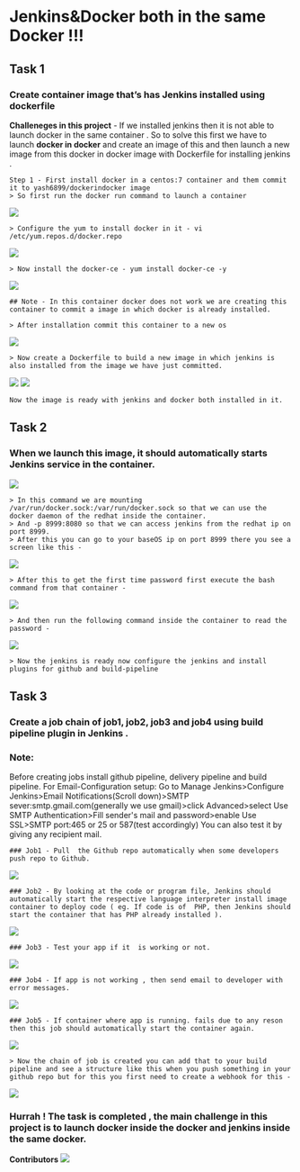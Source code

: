 # Jenkins&Docker both in the same Docker !!!

## Task 1 
### Create container image that’s has Jenkins installed  using dockerfile
**Challeneges in this project** - If we installed jenkins then it is not able to launch docker in the same container . 
So to solve this first we have to launch **docker in docker** and create an image of this and then launch a new image from this docker in docker image with Dockerfile for installing jenkins .
```
Step 1 - First install docker in a centos:7 container and them commit it to yash6899/dockerindocker image
> So first run the docker run command to launch a container
```
![](ss/1.jpg)
```
> Configure the yum to install docker in it - vi /etc/yum.repos.d/docker.repo
```
![](ss/2.jpg)
```
> Now install the docker-ce - yum install docker-ce -y
```
![](ss/3.jpg)
```
## Note - In this container docker does not work we are creating this container to commit a image in which docker is already installed.
```
```
> After installation commit this container to a new os
```
![](ss/4.jpg)
```
> Now create a Dockerfile to build a new image in which jenkins is also installed from the image we have just committed.
```
![](ss/5.jpg)
![](ss/6.jpg)
```
Now the image is ready with jenkins and docker both installed in it.
```

## Task 2
### When we launch this image, it should automatically starts Jenkins service in the container.

![](ss/7.jpg)
```
> In this command we are mounting /var/run/docker.sock:/var/run/docker.sock so that we can use the docker daemon of the redhat inside the container.
> And -p 8999:8080 so that we can access jenkins from the redhat ip on port 8999.
> After this you can go to your baseOS ip on port 8999 there you see a screen like this - 
```
![](ss/8.jpg)
```
> After this to get the first time password first execute the bash command from that container - 
```
![](ss/9.jpg)
```
> And then run the following command inside the container to read the password - 
```
![](ss/10.jpg)
```
> Now the jenkins is ready now configure the jenkins and install plugins for github and build-pipeline
```

## Task 3
### Create a job chain of job1, job2, job3 and  job4 using build pipeline plugin in Jenkins .
### Note: 
Before creating jobs install github pipeline, delivery pipeline and build pipeline.
For Email-Configuration setup:
Go to Manage Jenkins>Configure Jenkins>Email Notifications(Scroll down)>SMTP sever:smtp.gmail.com(generally we use gmail)>click Advanced>select Use SMTP Authentication>Fill sender's mail and password>enable Use SSL>SMTP port:465 or 25 or 587(test accordingly)
You can also test it by giving any recipient mail.
```
### Job1 - Pull  the Github repo automatically when some developers push repo to Github.
```
![](ss/11.jpg)
```
### Job2 - By looking at the code or program file, Jenkins should automatically start the respective language interpreter install image container to deploy code ( eg. If code is of  PHP, then Jenkins should start the container that has PHP already installed ).
```
![](ss/12.jpg)
```
### Job3 - Test your app if it  is working or not.
```
![](ss/13.jpg)
```
### Job4 - If app is not working , then send email to developer with error messages.
```
![](ss/14.jpg)
```
### Job5 - If container where app is running. fails due to any reson then this job should automatically start the container again.
```
![](ss/15.jpg)
```
> Now the chain of job is created you can add that to your build pipeline and see a structure like this when you push something in your github repo but for this you first need to create a webhook for this -
```
![](ss/16.jpg)

### Hurrah ! The task is completed , the main challenge in this project is to launch **docker inside the docker** and **jenkins inside the same docker**.

**Contributors**
<a href="https://github.com/yashkhandelwal17/Practice/graphs/contributors">
  <img src="https://contributors-img.web.app/image?repo=yashkhandelwal17/Practice" />
</a>

